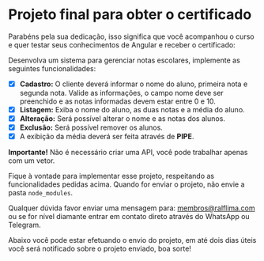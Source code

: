 # Projeto final para obter o certificado

Parabéns pela sua dedicação, isso significa que você acompanhou o curso e quer testar seus conhecimentos de Angular e receber o certificado:

Desenvolva um sistema para gerenciar notas escolares, implemente as seguintes funcionalidades:

- [X] **Cadastro:** O cliente deverá informar o nome do aluno, primeira nota e segunda nota. Valide as informações, o campo nome deve ser preenchido e as notas informadas devem estar entre 0 e 10.
- [X] **Listagem:** Exiba o nome do aluno, as duas notas e a média do aluno.
- [X] **Alteração:** Será possível alterar o nome e as notas dos alunos.
- [X] **Exclusão:** Será possível remover os alunos.
- [X] A exibição da média deverá ser feita através de **PIPE**.

**Importante!** Não é necessário criar uma API, você pode trabalhar apenas com um vetor.

Fique à vontade para implementar esse projeto, respeitando as funcionalidades pedidas acima. Quando for enviar o projeto, não envie a pasta `node_modules`.

Qualquer dúvida favor enviar uma mensagem para: [membros@ralflima.com](mailto:membros@ralflima.com) ou se for nível diamante entrar em contato direto através do WhatsApp ou Telegram.

Abaixo você pode estar efetuando o envio do projeto, em até dois dias úteis você será notificado sobre o projeto enviado, boa sorte!
